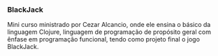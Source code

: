 ### BlackJack

Mini curso ministrado por Cezar Alcancio, onde ele ensina o básico da linguagem Clojure, linguagem de programação de propósito geral com ênfase em programação funcional, tendo como projeto final o jogo BlackJack. 
